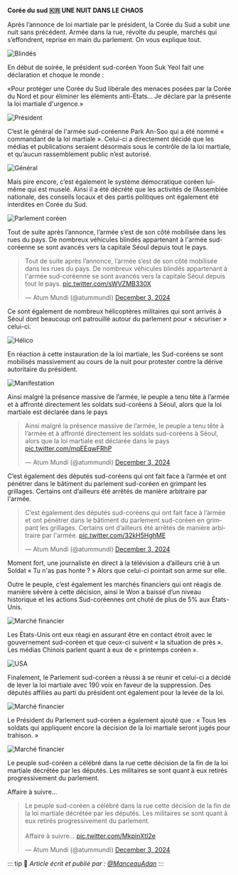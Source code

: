 **Corée du sud 🇰🇷 UNE NUIT DANS LE CHAOS**

Après l’annonce de loi martiale par le président, la Corée du Sud a subit une nuit sans précédent. Armée dans la rue, révolte du peuple, marchés qui s’effondrent, reprise en main du parlement. On vous explique tout.

![Blindés](https://i.ibb.co/QNzVGYX/Gd5-Hx-2-W8-AA-wjw-1.jpg)

En début de soirée, le président sud-coréen Yoon Suk Yeol fait une déclaration et choque le monde :

«Pour protéger une Corée du Sud libérale des menaces posées par la Corée du Nord et pour éliminer les éléments anti-États... Je déclare par la présente la loi martiale d'urgence.»

![Président](https://pbs.twimg.com/media/Gd5HybvWMAACtLK?format=jpg&name=small)

C’est le général de l'armée sud-coréenne Park An-Soo qui a été nommé « commandant de la loi martiale ». Celui-ci a directement décidé que les médias et publications seraient désormais sous le contrôle de la loi martiale, et qu’aucun rassemblement public n’est autorisé.

![Général](https://pbs.twimg.com/media/Gd5Hy32XEAAH_UP?format=jpg&name=small)

Mais pire encore, c’est également le système démocratique coréen lui-même qui est muselé. Ainsi il a été décrété que les activités de l’Assemblée nationale, des conseils locaux et des partis politiques ont également été interdites en Corée du Sud.

![Parlement coréen](https://pbs.twimg.com/media/Gd5HzW2WIAAypQT?format=jpg&name=small)

Tout de suite après l’annonce, l’armée s’est de son côté mobilisée dans les rues du pays. De nombreux  véhicules blindés appartenant à l'armée sud-coréenne se sont avancés vers la capitale Séoul depuis tout le pays.

<blockquote class="twitter-tweet" data-media-max-width="560"><p lang="fr" dir="ltr">Tout de suite après l’annonce, l’armée s’est de son côté mobilisée dans les rues du pays. De nombreux véhicules blindés appartenant à l&#39;armée sud-coréenne se sont avancés vers la capitale Séoul depuis tout le pays. <a href="https://t.co/sWVZMB330X">pic.twitter.com/sWVZMB330X</a></p>&mdash; Atum Mundi (@atummundi) <a href="https://twitter.com/atummundi/status/1864006322074652707?ref_src=twsrc%5Etfw">December 3, 2024</a></blockquote> <script async src="https://platform.twitter.com/widgets.js" charset="utf-8"></script>

Ce sont également de nombreux hélicoptères militaires qui sont arrivés à Séoul dont beaucoup ont patrouillé autour du parlement pour « sécuriser » celui-ci.

![Hélico](https://pbs.twimg.com/media/Gd5H4KvWgAAmsb_?format=jpg&name=small)

En réaction à cette instauration de la loi martiale, les Sud-coréens se sont mobilisés massivement au cours de la nuit pour protester contre la dérive autoritaire du président.

![Manifestation](https://pbs.twimg.com/media/Gd5H42WW4AEN3bq?format=jpg&name=small)

Ainsi malgré la présence massive de l’armée, le peuple a tenu tête à l’armée et à affronté directement les soldats sud-coréens à Séoul, alors que la loi martiale est déclarée dans le pays

<blockquote class="twitter-tweet" data-media-max-width="560"><p lang="fr" dir="ltr">Ainsi malgré la présence massive de l’armée, le peuple a tenu tête à l’armée et à affronté directement les soldats sud-coréens à Séoul, alors que la loi martiale est déclarée dans le pays <a href="https://t.co/mqEEqwFRhP">pic.twitter.com/mqEEqwFRhP</a></p>&mdash; Atum Mundi (@atummundi) <a href="https://twitter.com/atummundi/status/1864006420712010215?ref_src=twsrc%5Etfw">December 3, 2024</a></blockquote> <script async src="https://platform.twitter.com/widgets.js" charset="utf-8"></script>

C’est également des députés sud-coréens qui ont fait face à l’armée et ont pénétrer dans le bâtiment du parlement sud-coréen en grimpant les grillages. Certains ont d’ailleurs été arrêtés de manière arbitraire par l'armée.

<blockquote class="twitter-tweet" data-media-max-width="560"><p lang="fr" dir="ltr">C’est également des députés sud-coréens qui ont fait face à l’armée et ont pénétrer dans le bâtiment du parlement sud-coréen en grimpant les grillages. Certains ont d’ailleurs été arrêtés de manière arbitraire par l&#39;armée. <a href="https://t.co/32kH5HghME">pic.twitter.com/32kH5HghME</a></p>&mdash; Atum Mundi (@atummundi) <a href="https://twitter.com/atummundi/status/1864006526970560693?ref_src=twsrc%5Etfw">December 3, 2024</a></blockquote> <script async src="https://platform.twitter.com/widgets.js" charset="utf-8"></script>

Moment fort, une journaliste en direct à la télévision a d’ailleurs crié à un Soldat « Tu n'as pas honte ? » Alors que celui-ci pointait son arme sur elle.

Outre le peuple, c’est également les marchés financiers qui ont réagis de manière sévère à cette décision,  ainsi le Won a baissé d’un niveau historique et les actions Sud-coréennes ont chuté de plus de 5% aux États-Unis.

![Marché financier](https://pbs.twimg.com/media/Gd5IH8_WMAA8gyc?format=jpg&name=small)

Les États-Unis ont eux réagi en assurant être en contact étroit avec le gouvernement sud-coréen et que ceux-ci suivent « la situation de près ». Les médias Chinois parlent quant à eux de « printemps coréen ».

![USA](https://pbs.twimg.com/media/Gd5IIacW8AA1zvK?format=jpg&name=small)

Finalement, le Parlement sud-coréen a réussi à se réunir et celui-ci a décidé de lever la loi martiale avec 190 voix en faveur de la suppression. Des députés affiliés au parti du président ont également pour la levée de la loi.

![Marché financier](https://pbs.twimg.com/media/Gd5IJN_XsAA4ncc?format=jpg&name=small)

Le Président du Parlement sud-coréen a également ajouté que : « Tous les soldats qui appliquent encore la décision de la loi martiale seront jugés pour trahison. »

![Marché financier](https://pbs.twimg.com/media/Gd5IJuSWsAE-DDC?format=jpg&name=small)

Le peuple sud-coréen a célébré dans la rue cette décision de la fin de la loi martiale décrétée par les députés. Les militaires se sont quant à eux retirés progressivement du parlement.

Affaire à suivre…

<blockquote class="twitter-tweet" data-media-max-width="560"><p lang="fr" dir="ltr">Le peuple sud-coréen a célébré dans la rue cette décision de la fin de la loi martiale décrétée par les députés. Les militaires se sont quant à eux retirés progressivement du parlement.<br><br>Affaire à suivre… <a href="https://t.co/MkpinXtI2e">pic.twitter.com/MkpinXtI2e</a></p>&mdash; Atum Mundi (@atummundi) <a href="https://twitter.com/atummundi/status/1864006709271732467?ref_src=twsrc%5Etfw">December 3, 2024</a></blockquote> <script async src="https://platform.twitter.com/widgets.js" charset="utf-8"></script>


::: tip 📰
*Article écrit et publié par : [@ManceauAdan](https://x.com/ManceauAdan)*
:::
